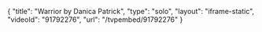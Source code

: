 {
    "title": "Warrior by Danica Patrick",
    "type": "solo",
    "layout": "iframe-static",
    "videoId": "91792276",
    "url": "\/tvpembed\/91792276"
}